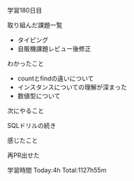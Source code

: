 学習180日目

取り組んだ課題一覧

- タイピング
- 自販機課題レビュー後修正

わかったこと

- countとfindの違いについて
- インスタンスについての理解が深まった
- 数値型について

次にやること

SQLドリルの続き

感じたこと

再PR出せた

学習時間 Today:4h Total:1127h55m